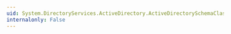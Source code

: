 ```yaml
---
uid: System.DirectoryServices.ActiveDirectory.ActiveDirectorySchemaClass.Dispose(System.Boolean)
internalonly: False
---
```

